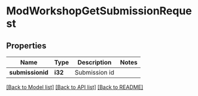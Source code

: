 # ModWorkshopGetSubmissionRequest

## Properties

Name | Type | Description | Notes
------------ | ------------- | ------------- | -------------
**submissionid** | **i32** | Submission id | 

[[Back to Model list]](../README.md#documentation-for-models) [[Back to API list]](../README.md#documentation-for-api-endpoints) [[Back to README]](../README.md)


